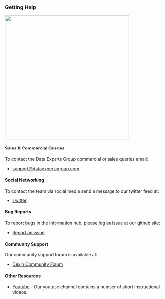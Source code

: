 ### Getting Help

<img src="{{SERVER}}/assets/img//dexih/dex_logo_wide_raw.png" width="400"/>

#### Sales & Commercial Queries

To contact the Data Experts Group commercial or sales queries email:

* [support@dataexpertsgroup.com](support@dataexpertsgroup.com)

#### Social Networking

To contact the team via social media send a message to our twitter feed at:
* [Twitter](https://twitter.com/dataexperts)

#### Bug Reports

To report bugs in the information hub, please log an issue at our github site:

* [Report an issue](https://github.com/DataExperts/Dexih.App.Remote/issues)

#### Community Support

Our community support forum is available at:

* [Dexih Community Forum](https://groups.google.com/forum/#!forum/dexih)

#### Other Resources

* [Youtube](https://www.youtube.com/channel/UCUQQ_sVuFti-xYvKtfLJNkg) - Our youtube channel contains a number of short instructional videos.

